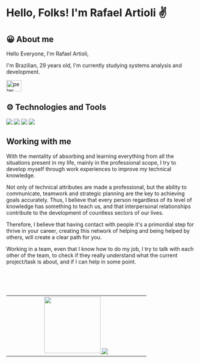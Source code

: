 # Hello, Folks! I'm Rafael Artioli ✌️

## 😀 About me

Hello Everyone, I'm Rafael Artioli, 

I'm Brazilian, 29 years old, I'm currently studying systems analysis and development.




<a href="https://www.linkedin.com/in/rafael-artioli/" target="blank"><img align="center" src="https://raw.githubusercontent.com/rahuldkjain/github-profile-readme-generator/master/src/images/icons/Social/linked-in-alt.svg" alt="peter kimanzi" height="30" width="40" /></a>
</p>

   
## ⚙️ Technologies and Tools

![](https://img.shields.io/badge/OS-Linux-informational?style=flat&logo=linux&logoColor=white&color=0e75b6)
![](https://img.shields.io/badge/Code-Python-informational?style=flat&logo=python&logoColor=white&color=0e75b6)
![](https://img.shields.io/badge/Tools-Docker-informational?style=flat&logo=docker&logoColor=white&color=0e75b6)
![](https://img.shields.io/badge/Tools-Git-informational?style=flat&logo=git&logoColor=white&color=0e75b6)

## Working with me

With the mentality of absorbing and learning everything from all the situations present in my life, mainly in the
 professional scope, I try to develop myself through work experiences to improve my technical knowledge.

Not only of technical attributes are made a professional, but the ability to communicate, teamwork and strategic planning are the key to achieving goals accurately. Thus, I believe that every person regardless of its level of knowledge has something to teach us, and that interpersonal relationships contribute to the development of countless sectors of our lives.

Therefore, I believe that having contact with people it's a primordial step for thrive in your
career, creating this network of helping and being helped by others, will create a clear path for you.

Working in a team, even that I know how to do my job, I try to talk with each other of the team, to check
if they really understand what the current project/task is about, and if I can help in some point.


</picture>
<br><br><br>
<p align="center">
<table align="center">
<tr border="none">
<td width="50%" align="center">
  <a href="https://github.com/RafaArtioli">
  <img height="150em" src="https://github-readme-stats.vercel.app/api/top-langs/?username=rafaartioli&layout=compact&langs_count=6&theme=dark"/>
 <img  align="center"  src="https://github-readme-stats.vercel.app/api?username=rafaartioli&theme=dark&show_icons=true&count_private=true" />
</tr>
</table>
